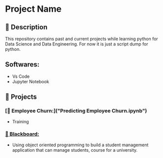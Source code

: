 # Project Name  

## 📌 Description  
This repository contains past and current projects while learning python for Data Science and Data Engineering. For now it is just a script dump for python.

## Softwares:
- Vs Code
- Jupyter Notebook

## 🚀 Projects
### [📂 Employee Churn:]("Predicting Employee Churn.ipynb")
- Training

### [📂 Blackboard:](Blackboard.py)
- Using object oriented programming to build a student management application that can manage students, course for a university.
